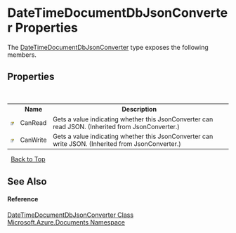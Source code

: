 # DateTimeDocumentDbJsonConverter Properties
 

The <a href="c354736b-73fb-8d82-e8c1-9e8a7f104623">DateTimeDocumentDbJsonConverter</a> type exposes the following members.


## Properties
&nbsp;<table><tr><th></th><th>Name</th><th>Description</th></tr><tr><td>![Public property](media/pubproperty.gif "Public property")</td><td>CanRead</td><td>
Gets a value indicating whether this JsonConverter can read JSON.
 (Inherited from JsonConverter.)</td></tr><tr><td>![Public property](media/pubproperty.gif "Public property")</td><td>CanWrite</td><td>
Gets a value indicating whether this JsonConverter can write JSON.
 (Inherited from JsonConverter.)</td></tr></table>&nbsp;
<a href="#datetimedocumentdbjsonconverter-properties">Back to Top</a>

## See Also


#### Reference
<a href="c354736b-73fb-8d82-e8c1-9e8a7f104623">DateTimeDocumentDbJsonConverter Class</a><br /><a href="856b2e23-9c8b-2618-f913-67d85d500616">Microsoft.Azure.Documents Namespace</a><br />